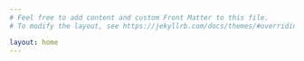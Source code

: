 ```yaml
---
# Feel free to add content and custom Front Matter to this file.
# To modify the layout, see https://jekyllrb.com/docs/themes/#overriding-theme-defaults

layout: home
---
```

<meta name="google-site-verification" content="90rzPycYVnV4nbYt-ybXTmdy0onRMiE8tmb3I8dcUlQ" />